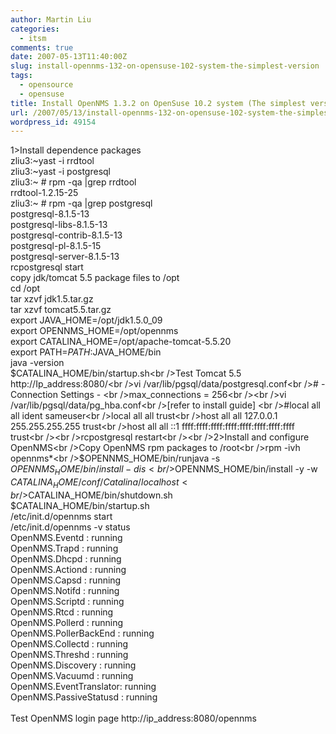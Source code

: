 ```yaml
---
author: Martin Liu
categories:
  - itsm
comments: true
date: 2007-05-13T11:40:00Z
slug: install-opennms-132-on-opensuse-102-system-the-simplest-version
tags:
  - opensource
  - opensuse
title: Install OpenNMS 1.3.2 on OpenSuse 10.2 system (The simplest version  )
url: /2007/05/13/install-opennms-132-on-opensuse-102-system-the-simplest-version/
wordpress_id: 49154
---
```


1>Install dependence packages<br />zliu3:~yast -i rrdtool<br />zliu3:~yast -i postgresql<br />zliu3:~ # rpm -qa |grep rrdtool<br />rrdtool-1.2.15-25<br />zliu3:~ # rpm -qa |grep postgresql<br />postgresql-8.1.5-13<br />postgresql-libs-8.1.5-13<br />postgresql-contrib-8.1.5-13<br />postgresql-pl-8.1.5-15<br />postgresql-server-8.1.5-13<br />rcpostgresql start<br />copy jdk/tomcat 5.5 package files to /opt<br />cd /opt<br />tar xzvf jdk1.5.tar.gz<br />tar xzvf tomcat5.5.tar.gz<br />export JAVA_HOME=/opt/jdk1.5.0_09<br />export OPENNMS_HOME=/opt/opennms<br />export CATALINA_HOME=/opt/apache-tomcat-5.5.20<br />export PATH=$PATH:$JAVA_HOME/bin<br />java -version<br />$CATALINA_HOME/bin/startup.sh<br />Test Tomcat 5.5 http://Ip_address:8080/<br />vi /var/lib/pgsql/data/postgresql.conf<br /># - Connection Settings - <br />max_connections = 256<br /><br />vi /var/lib/pgsql/data/pg_hba.conf<br />[refer to install guide] <br />#local  all    all             ident   sameuser<br />local all all trust<br />host all all 127.0.0.1 255.255.255.255 trust<br />host all all ::1 ffff:ffff:ffff:ffff:ffff:ffff:ffff:ffff trust<br /><br />rcpostgresql restart<br /><br />2>Install and configure OpenNMS<br />Copy OpenNMS rpm packages to /root<br />rpm -ivh opennms*<br />$OPENNMS_HOME/bin/runjava -s<br />$OPENNMS_HOME/bin/install -dis<br />$OPENNMS_HOME/bin/install -y -w $CATALINA_HOME/conf/Catalina/localhost<br />$CATALINA_HOME/bin/shutdown.sh<br />$CATALINA_HOME/bin/startup.sh<br />/etc/init.d/opennms start<br />/etc/init.d/opennms -v status<br />OpenNMS.Eventd : running<br />OpenNMS.Trapd : running<br />OpenNMS.Dhcpd : running<br />OpenNMS.Actiond : running<br />OpenNMS.Capsd : running<br />OpenNMS.Notifd : running<br />OpenNMS.Scriptd : running<br />OpenNMS.Rtcd : running<br />OpenNMS.Pollerd : running<br />OpenNMS.PollerBackEnd : running<br />OpenNMS.Collectd : running<br />OpenNMS.Threshd : running<br />OpenNMS.Discovery : running<br />OpenNMS.Vacuumd : running<br />OpenNMS.EventTranslator: running<br />OpenNMS.PassiveStatusd : running<br /><br />Test OpenNMS login page http://ip_address:8080/opennms
